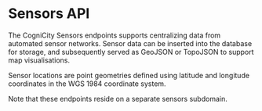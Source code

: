 # Sensors API

The CogniCity Sensors endpoints supports centralizing data from automated sensor networks. Sensor data can be inserted into the database for storage, and subsequently served as GeoJSON or TopoJSON to support map visualisations.

Sensor locations are point geometries defined using latitude and longitude coordinates in the WGS 1984 coordinate system.

<aside class="notice">
Note that these endpoints reside on a separate sensors subdomain.
</aside>
